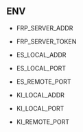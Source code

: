 

## ENV

- FRP_SERVER_ADDR
- FRP_SERVER_TOKEN

- ES_LOCAL_ADDR
- ES_LOCAL_PORT
- ES_REMOTE_PORT

- KI_LOCAL_ADDR
- KI_LOCAL_PORT
- KI_REMOTE_PORT